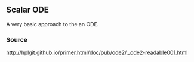 ## Scalar ODE
A very basic approach to the an ODE.

### Source
http://hplgit.github.io/primer.html/doc/pub/ode2/._ode2-readable001.html
